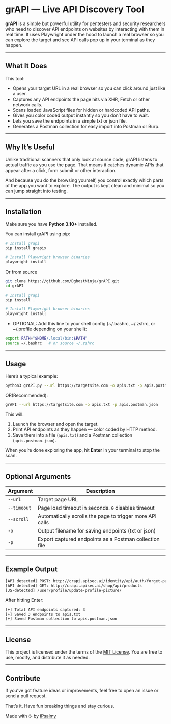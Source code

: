 # grAPI — Live API Discovery Tool

**grAPI** is a simple but powerful utility for pentesters and security researchers who need to discover API endpoints on websites by interacting with them in real time. It uses Playwright under the hood to launch a real browser so you can explore the target and see API calls pop up in your terminal as they happen.

---

## What It Does

This tool:

* Opens your target URL in a real browser so you can click around just like a user.
* Captures any API endpoints the page hits via XHR, Fetch or other network calls.
* Scans loaded JavaScript files for hidden or hardcoded API paths.
* Gives you color coded output instantly so you don’t have to wait.
* Lets you save the endpoints in a simple txt or json file.
* Generates a Postman collection for easy import into Postman or Burp.

---

## Why It’s Useful

Unlike traditional scanners that only look at source code, grAPI listens to actual traffic as you use the page. That means it catches dynamic APIs that appear after a click, form submit or other interaction.

And because you do the browsing yourself, you control exactly which parts of the app you want to explore. The output is kept clean and minimal so you can jump straight into testing.

---

## Installation

Make sure you have **Python 3.10+** installed.

You can install grAPI using pip:
```bash
# Install grapi
pip install grapix

# Install Playwright browser binaries
playwright install

```
Or from source 

```bash
git clone https://github.com/DghostNinja/grAPI.git
cd grAPI

# Install grapi
pip install .

# Install Playwright browser binaries
playwright install
```

- OPTIONAL:
  Add this line to your shell config (~/.bashrc, ~/.zshrc, or ~/.profile depending on your shell):
```bash
export PATH="$HOME/.local/bin:$PATH"
source ~/.bashrc   # or source ~/.zshrc
```
---

## Usage

Here’s a typical example:

```bash
python3 grAPI.py --url https://targetsite.com -o apis.txt -p apis.postman.json
```
OR(Recommended):

```bash
grAPI --url https://targetsite.com -o apis.txt -p apis.postman.json
```

This will:

1. Launch the browser and open the target.
2. Print API endpoints as they happen — color coded by HTTP method.
3. Save them into a file (`apis.txt`) and a Postman collection (`apis.postman.json`).

When you’re done exploring the app, hit **Enter** in your terminal to stop the scan.

---

## Optional Arguments

| Argument    | Description                                              |
| ----------- | -------------------------------------------------------- |
| `--url`     | Target page URL                                          |
| `--timeout` | Page load timeout in seconds. `0` disables timeout       |
| `--scroll`  | Automatically scrolls the page to trigger more API calls |
| `-o`        | Output filename for saving endpoints (txt or json)       |
| `-p`        | Export captured endpoints as a Postman collection file   |

---

## Example Output

```bash
[API detected] POST: http://crapi.apisec.ai/identity/api/auth/forget-password
[API detected] GET: http://crapi.apisec.ai/shop/api/products
[JS-detected] /user/profile/update-profile-picture/
```

After hitting Enter:

```bash
[+] Total API endpoints captured: 3
[+] Saved 3 endpoints to apis.txt
[+] Saved Postman collection to apis.postman.json
```

---

## License

This project is licensed under the terms of the [MIT License](LICENSE). You are free to use, modify, and distribute it as needed.

---

## Contribute

If you’ve got feature ideas or improvements, feel free to open an issue or send a pull request.

That’s it. Have fun breaking things and stay curious.

Made with ☕ by [iPsalmy](https://github.com/DghostNinja)
